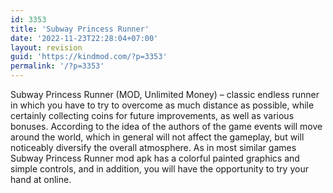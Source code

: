 ```yaml
---
id: 3353
title: 'Subway Princess Runner'
date: '2022-11-23T22:28:04+07:00'
layout: revision
guid: 'https://kindmod.com/?p=3353'
permalink: '/?p=3353'
---
```


Subway Princess Runner (MOD, Unlimited Money) – classic endless runner in which you have to try to overcome as much distance as possible, while certainly collecting coins for future improvements, as well as various bonuses. According to the idea of the authors of the game events will move around the world, which in general will not affect the gameplay, but will noticeably diversify the overall atmosphere. As in most similar games Subway Princess Runner mod apk has a colorful painted graphics and simple controls, and in addition, you will have the opportunity to try your hand at online.
